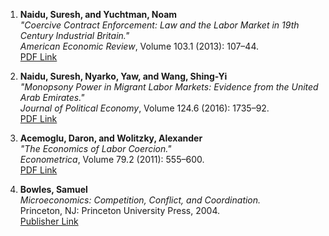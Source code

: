 1. **Naidu, Suresh, and Yuchtman, Noam**  
   *"Coercive Contract Enforcement: Law and the Labor Market in 19th Century Industrial Britain."*  
   *American Economic Review*, Volume 103.1 (2013): 107–44.  
   [PDF Link](https://doi.org/10.1257/aer.103.1.107)

2. **Naidu, Suresh, Nyarko, Yaw, and Wang, Shing-Yi**  
   *"Monopsony Power in Migrant Labor Markets: Evidence from the United Arab Emirates."*  
   *Journal of Political Economy*, Volume 124.6 (2016): 1735–92.  
   [PDF Link](https://doi.org/10.1086/688877)

3. **Acemoglu, Daron, and Wolitzky, Alexander**  
   *"The Economics of Labor Coercion."*  
   *Econometrica*, Volume 79.2 (2011): 555–600.  
   [PDF Link](https://doi.org/10.3982/ECTA8851)

4. **Bowles, Samuel**  
   *Microeconomics: Competition, Conflict, and Coordination.*  
   Princeton, NJ: Princeton University Press, 2004.  
   [Publisher Link](https://press.princeton.edu/books/hardcover/9780691126387/microeconomics)
